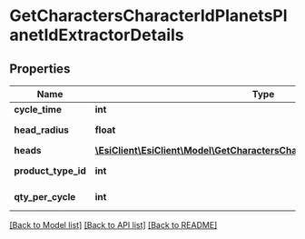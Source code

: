 # GetCharactersCharacterIdPlanetsPlanetIdExtractorDetails

## Properties
Name | Type | Description | Notes
------------ | ------------- | ------------- | -------------
**cycle_time** | **int** | in seconds | [optional] 
**head_radius** | **float** | head_radius number | [optional] 
**heads** | [**\EsiClient\EsiClient\Model\GetCharactersCharacterIdPlanetsPlanetIdHead[]**](GetCharactersCharacterIdPlanetsPlanetIdHead.md) | heads array | 
**product_type_id** | **int** | product_type_id integer | [optional] 
**qty_per_cycle** | **int** | qty_per_cycle integer | [optional] 

[[Back to Model list]](../README.md#documentation-for-models) [[Back to API list]](../README.md#documentation-for-api-endpoints) [[Back to README]](../README.md)


